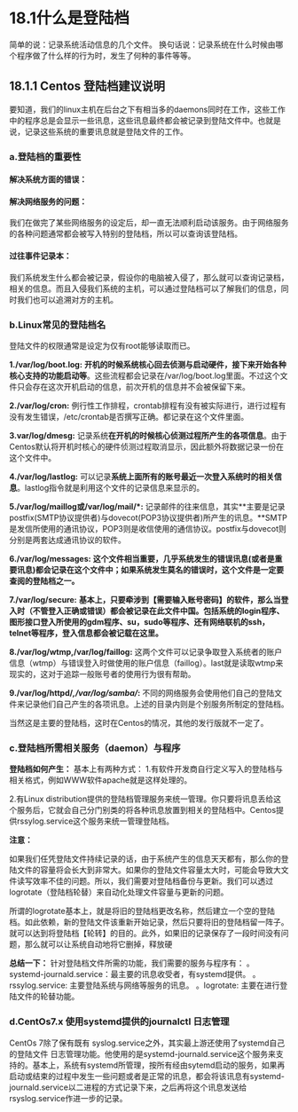 # 18.1什么是登陆档

简单的说：记录系统活动信息的几个文件。
换句话说：记录系统在什么时候由哪个程序做了什么样的行为时，发生了何种的事件等等。

## 18.1.1 Centos 登陆档建议说明

要知道，我们的linux主机在后台之下有相当多的daemons同时在工作，这些工作中的程序总是会显示一些讯息，这些讯息最终都会被记录到登陆文件中。也就是说，记录这些系统的重要讯息就是登陆文件的工作。

### a.登陆档的重要性

#### 解决系统方面的错误：

#### 解决网络服务的问题：

我们在做完了某些网络服务的设定后，却一直无法顺利启动该服务。由于网络服务的各种问题通常都会被写入特别的登陆档，所以可以查询该登陆档。

#### 过往事件记录本：

我们系统发生什么都会被记录，假设你的电脑被入侵了，那么就可以查询记录档，相关的信息。而且入侵我们系统的主机，可以通过登陆档可以了解我们的信息，同时我们也可以追溯对方的主机。

### b.Linux常见的登陆档名
登陆文件的权限通常是设定为仅有root能够读取而已。

**1./var/log/boot.log:**
**开机的时候系统核心回去侦测与启动硬件，接下来开始各种核心支持的功能启动等**。这些流程都会记录在/var/log/boot.log里面。不过这个文件只会存在这次开机启动的信息，前次开机的信息并不会被保留下来。

**2./var/log/cron:**
例行性工作排程，crontab排程有没有被实际进行，进行过程有没有发生错误，/etc/crontab是否撰写正确。都记录在这个文件里面。

**3.var/log/dmesg:**
记录系统**在开机的时候核心侦测过程所产生的各项信息**。由于Centos默认将开机时核心的硬件侦测过程取消显示，因此额外将数据记录一份在这个文件中。

**4./var/log/lastlog:**
可以记录**系统上面所有的账号最近一次登入系统时的相关信息**。lastlog指令就是利用这个文件的记录信息来显示的。

**5./var/log/maillog或/var/log/mail/*:**
记录邮件的往来信息，其实**主要是记录postfix(SMTP协议提供者)与dovecot(POP3协议提供者)所产生的讯息。**SMTP是发信所使用的通讯协议，POP3则是收信使用的通信协议。postfix与dovecot则分别是两套达成通讯协议的软件。

**6./var/log/messages:**
**这个文件相当重要，几乎系统发生的错误讯息(或者是重要讯息)都会记录在这个文件中；如果系统发生莫名的错误时，这个文件是一定要查阅的登陆档之一。**

**7./var/log/secure:**
**基本上，只要牵涉到【需要输入账号密码】的软件，那么当登入时（不管登入正确或错误）都会被记录在此文件中国。包括系统的login程序、图形接口登入所使用的gdm程序、su，sudo等程序、还有网络联机的ssh，telnet等程序，登入信息都会被记载在这里。**

**8./var/log/wtmp,/var/log/faillog:**
这两个文件可以记录争取登入系统者的账户信息（wtmp）与错误登入时做使用的账户信息（faillog）。last就是读取wtmp来现实的，这对于追踪一般账号者的使用行为很有帮助。

**9./var/log/httpd/*,/var/log/samba/*:**
不同的网络服务会使用他们自己的登陆文件来记录他们自己产生的各项讯息。上述的目录内则是个别服务所制定的登陆档。

当然这是主要的登陆档，这时在Centos的情况，其他的发行版就不一定了。

### c.登陆档所需相关服务（daemon）与程序

**登陆档如何产生：**
基本上有两种方式：
1.有软件开发商自行定义写入的登陆档与相关格式，例如WWW软件apache就是这样处理的。

2.有Linux distribution提供的登陆档管理服务来统一管理。你只要将讯息丢给这个服务后，它就会自己分门别类的将各种讯息放置到相关的登陆档中。Centos提供rssylog.service这个服务来统一管理登陆档。

**注意：**

如果我们任凭登陆文件持续记录的话，由于系统产生的信息天天都有，那么你的登陆文件的容量将会长大到非常大。如果你的登陆文件容量太大时，可能会导致大文件读写效率不佳的问题。所以，我们需要对登陆档备份与更新。我们可以透过logrotate（登陆档轮替）来自动化处理文件容量与更新的问题。

所谓的logrotate基本上，就是将旧的登陆档更改名称，然后建立一个空的登陆档。如此依赖，新的登陆文件该重新开始记录，然后只要将旧的登陆档留一阵子。就可以达到将登陆档【轮转】的目的。此外，如果旧的记录保存了一段时间没有问题，那么就可以让系统自动地将它删掉，释放硬

**总结一下：**
针对登陆档文件所需的功能，我们需要的服务与程序有：
。systemd-journald.service：最主要的讯息收受者，有systemd提供。
。rssylog.service: 主要登陆系统与网络等服务的讯息。
。logrotate: 主要在进行登陆文件的轮替功能。

### d.CentOs7.x 使用systemd提供的journalctl 日志管理

CentOs 7除了保有既有 syslog.service之外，其实最上游还使用了systemd自己的登陆文件
日志管理功能。他使用的是systemd-journald.service这个服务来支持的。基本上，系统有systemd所管理，按所有经由sytemd启动的服务，如果再启动或结束的过程中发生一些问题或者是正常的讯息，都会将该讯息有systemd-journald.service以二进程的方式记录下来，之后再将这个讯息发送给rsyslog.service作进一步的记录。
